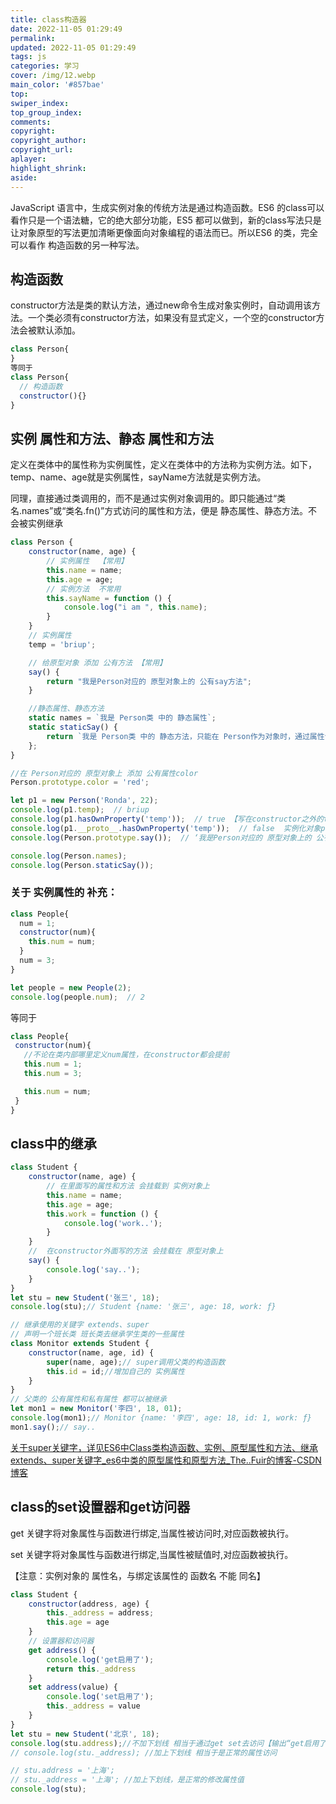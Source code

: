 ```yaml
---
title: class构造器
date: 2022-11-05 01:29:49
permalink:
updated: 2022-11-05 01:29:49
tags: js
categories: 学习
cover: /img/12.webp
main_color: '#857bae'
top:
swiper_index:
top_group_index:
comments:
copyright:
copyright_author:
copyright_url:
aplayer:
highlight_shrink:
aside:
---
```

JavaScript 语言中，生成实例对象的传统方法是通过构造函数。ES6 的class可以看作只是一个语法糖，它的绝大部分功能，ES5 都可以做到，新的class写法只是让对象原型的写法更加清晰更像面向对象编程的语法而已。所以ES6 的类，完全可以看作 构造函数的另一种写法。

## 构造函数
constructor方法是类的默认方法，通过new命令生成对象实例时，自动调用该方法。一个类必须有constructor方法，如果没有显式定义，一个空的constructor方法会被默认添加。
```js
class Person{
}
等同于
class Person{
  // 构造函数
  constructor(){}
}
```
## 实例 属性和方法、静态 属性和方法
定义在类体中的属性称为实例属性，定义在类体中的方法称为实例方法。如下，temp、name、age就是实例属性，sayName方法就是实例方法。

同理，直接通过类调用的，而不是通过实例对象调用的。即只能通过“类名.names”或“类名.fn()”方式访问的属性和方法，便是 静态属性、静态方法。不会被实例继承
```js
class Person {
    constructor(name, age) {
        // 实例属性  【常用】
        this.name = name;
        this.age = age;
        // 实例方法  不常用
        this.sayName = function () {
            console.log("i am ", this.name);
        }
    }
    // 实例属性
    temp = 'briup';

    // 给原型对象 添加 公有方法 【常用】
    say() {
        return "我是Person对应的 原型对象上的 公有say方法";
    }

    //静态属性、静态方法
    static names = `我是 Person类 中的 静态属性`;
    static staticSay() {
        return `我是 Person类 中的 静态方法，只能在 Person作为对象时，通过属性访问运算符'.' 使用。`
    };
}

//在 Person对应的 原型对象上 添加 公有属性color
Person.prototype.color = 'red';

let p1 = new Person('Ronda', 22);
console.log(p1.temp);  // briup
console.log(p1.hasOwnProperty('temp'));  // true 【写在constructor之外的temp为 实例属性，并非其 原型对象上的 公有属性】
console.log(p1.__proto__.hasOwnProperty('temp'));  // false  实例化对象p1的 原型对象上没有temp属性
console.log(Person.prototype.say());  // ‘我是Person对应的 原型对象上的 公有say方法’

console.log(Person.names);
console.log(Person.staticSay());
```

### 关于 实例属性的 补充：
```js
class People{
  num = 1;
  constructor(num){  
    this.num = num;
  }
  num = 3;
}

let people = new People(2);
console.log(people.num);  // 2
```
等同于
```js
class People{
 constructor(num){  
   //不论在类内部哪里定义num属性，在constructor都会提前
   this.num = 1;
   this.num = 3;

   this.num = num;
 }
}
```

## class中的继承
```js
class Student {
    constructor(name, age) {
        // 在里面写的属性和方法 会挂载到 实例对象上
        this.name = name;
        this.age = age;
        this.work = function () {
            console.log('work..');
        }
    }
    //  在constructor外面写的方法 会挂载在 原型对象上
    say() {
        console.log('say..');
    }
}
let stu = new Student('张三', 18);
console.log(stu);// Student {name: '张三', age: 18, work: ƒ}

// 继承使用的关键字 extends、super
// 声明一个班长类 班长类去继承学生类的一些属性
class Monitor extends Student {
    constructor(name, age, id) {
        super(name, age);// super调用父类的构造函数
        this.id = id;//增加自己的 实例属性
    }
}
// 父类的 公有属性和私有属性 都可以被继承
let mon1 = new Monitor('李四', 18, 01);
console.log(mon1);// Monitor {name: '李四', age: 18, id: 1, work: ƒ}
mon1.say();// say..
```

[关于super关键字，详见ES6中Class类构造函数、实例、原型属性和方法、继承extends、super关键字_es6中类的原型属性和原型方法_The..Fuir的博客-CSDN博客](https://blog.csdn.net/qq_51066068/article/details/124705885#t7) 

## class的set设置器和get访问器
get 关键字将对象属性与函数进行绑定,当属性被访问时,对应函数被执行。

set 关键字将对象属性与函数进行绑定,当属性被赋值时,对应函数被执行。

【注意：实例对象的 属性名，与绑定该属性的 函数名 不能 同名】
```js
class Student {
    constructor(address, age) {
        this._address = address;
        this.age = age
    }
    // 设置器和访问器
    get address() {
        console.log('get启用了');
        return this._address
    }
    set address(value) {
        console.log('set启用了');
        this._address = value
    }
}
let stu = new Student('北京', 18);
console.log(stu.address);//不加下划线 相当于通过get set去访问【输出“get启用了  北京”】
// console.log(stu._address); //加上下划线 相当于是正常的属性访问

// stu.address = '上海';
// stu._address = '上海'; //加上下划线，是正常的修改属性值
console.log(stu);
```

